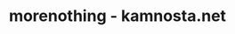 ---
layout: home
title: morenothing - kamnosta.net
permalink: /morenothing/
target_collections:
  - morenothing
---
